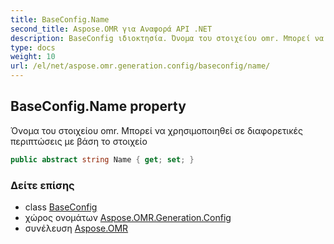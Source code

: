 ```yaml
---
title: BaseConfig.Name
second_title: Aspose.OMR για Αναφορά API .NET
description: BaseConfig ιδιοκτησία. Όνομα του στοιχείου omr. Μπορεί να χρησιμοποιηθεί σε διαφορετικές περιπτώσεις με βάση το στοιχείο
type: docs
weight: 10
url: /el/net/aspose.omr.generation.config/baseconfig/name/
---
```

## BaseConfig.Name property

Όνομα του στοιχείου omr. Μπορεί να χρησιμοποιηθεί σε διαφορετικές περιπτώσεις με βάση το στοιχείο

```csharp
public abstract string Name { get; set; }
```

### Δείτε επίσης

* class [BaseConfig](../)
* χώρος ονομάτων [Aspose.OMR.Generation.Config](../../baseconfig/)
* συνέλευση [Aspose.OMR](../../../)


